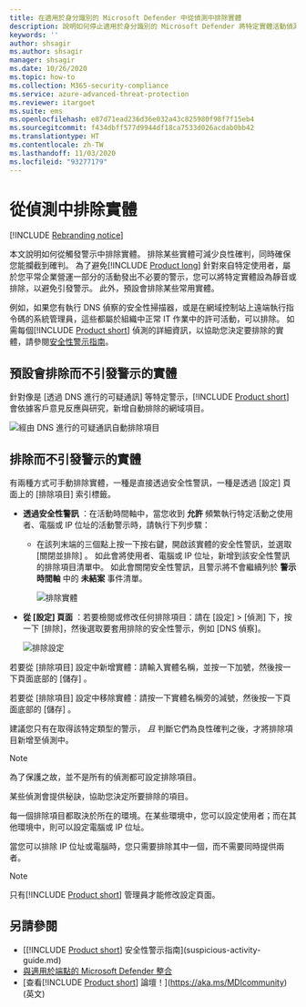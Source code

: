 ```yaml
---
title: 在適用於身分識別的 Microsoft Defender 中從偵測中排除實體
description: 說明如何停止適用於身分識別的 Microsoft Defender 將特定實體活動偵測為可疑的活動
keywords: ''
author: shsagir
ms.author: shsagir
manager: shsagir
ms.date: 10/26/2020
ms.topic: how-to
ms.collection: M365-security-compliance
ms.service: azure-advanced-threat-protection
ms.reviewer: itargoet
ms.suite: ems
ms.openlocfilehash: e87d71ead236d36e032a43c825980f98f7f15eb4
ms.sourcegitcommit: f434dbff577d9944df18ca7533d026acdab0bb42
ms.translationtype: HT
ms.contentlocale: zh-TW
ms.lasthandoff: 11/03/2020
ms.locfileid: "93277179"
---
```

# <a name="excluding-entities-from-detections"></a>從偵測中排除實體

[!INCLUDE [Rebranding notice](includes/rebranding.md)]

本文說明如何從觸發警示中排除實體。 排除某些實體可減少良性確判，同時確保您能攔截到確判。 為了避免[!INCLUDE [Product long](includes/product-long.md)] 針對來自特定使用者，屬於您平常企業營運一部分的活動發出不必要的警示，您可以將特定實體設為靜音或排除，以避免引發警示。 此外，預設會排除某些常用實體。

例如，如果您有執行 DNS 偵察的安全性掃描器，或是在網域控制站上遠端執行指令碼的系統管理員，這些都屬於組織中正常 IT 作業中的許可活動，可以排除。 如需每個[!INCLUDE [Product short](includes/product-short.md)] 偵測的詳細資訊，以協助您決定要排除的實體，請參閱[安全性警示指南](suspicious-activity-guide.md)。

## <a name="entities-excluded-by-default-from-raising-alerts"></a>預設會排除而不引發警示的實體

 針對像是 [透過 DNS 進行的可疑通訊] 等特定警示，[!INCLUDE [Product short](includes/product-short.md)] 會依據客戶意見反應與研究，新增自動排除的網域項目。

![經由 DNS 進行的可疑通訊自動排除項目](media/dns-auto-exclusions.png)

## <a name="exclude-entities-from-raising-alerts"></a>排除而不引發警示的實體

有兩種方式可手動排除實體，一種是直接透過安全性警訊，一種是透過 [設定] 頁面上的 [排除項目] 索引標籤。

- **透過安全性警訊** ：在活動時間軸中，當您收到 **允許** 頻繁執行特定活動之使用者、電腦或 IP 位址的活動警示時，請執行下列步驟：
  - 在該列末端的三個點上按一下按右鍵，開啟該實體的安全性警訊，並選取 [關閉並排除]  。 如此會將使用者、電腦或 IP 位址，新增到該安全性警訊的排除項目清單中。 如此會關閉安全性警訊，且警示將不會繼續列於 **警示時間軸** 中的 **未結案** 事件清單。

    ![排除實體](media/exclude-in-sa.png)

- **從 [設定] 頁面** ：若要檢閱或修改任何排除項目：請在 [設定] > [偵測] 下，按一下 [排除]，然後選取要套用排除的安全性警示，例如 [DNS 偵察]。

    ![排除設定](media/exclusions.png)

若要從 [排除項目]  設定中新增實體：請輸入實體名稱，並按一下加號，然後按一下頁面底部的 [儲存]  。

若要從 [排除項目]  設定中移除實體：請按一下實體名稱旁的減號，然後按一下頁面底部的 [儲存]  。

建議您只有在取得該特定類型的警示， *且* 判斷它們為良性確判之後，才將排除項目新增至偵測中。

> [!NOTE]
> 為了保護之故，並不是所有的偵測都可設定排除項目。

某些偵測會提供秘訣，協助您決定所要排除的項目。

每一個排除項目都取決於所在的環境。在某些環境中，您可以設定使用者；而在其他環境中，則可以設定電腦或 IP 位址。

當您可以排除 IP 位址或電腦時，您只需要排除其中一個，而不需要同時提供兩者。

> [!NOTE]
> 只有[!INCLUDE [Product short](includes/product-short.md)] 管理員才能修改設定頁面。

## <a name="see-also"></a>另請參閱

- [[!INCLUDE [Product short](includes/product-short.md)] 安全性警示指南](suspicious-activity-guide.md)
- [與適用於端點的 Microsoft Defender 整合](integrate-mde.md)
- [查看[!INCLUDE [Product short](includes/product-short.md)] 論壇！](https://aka.ms/MDIcommunity)\(英文\)
